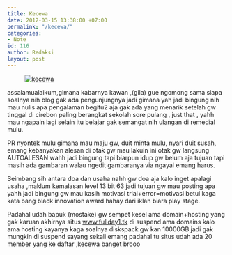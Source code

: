 ```yaml
---
title: Kecewa
date: 2012-03-15 13:38:00 +07:00
permalink: "/kecewa/"
categories:
- Note
id: 116
author: Redaksi
layout: post
---
```


<div class="wp-block-image">
  <figure class="aligncenter"><a href="http://wildanfauzyart.files.wordpress.com/2012/03/34941-adult-art-artsy-278312.jpg"><img src="https://wildanfauzyart.files.wordpress.com/2020/04/18078-adult-art-artsy-278312.jpg?w=768" alt="kecewa" data-recalc-dims="1" /></a></figure>
</div>

<p class="has-drop-cap">
  assalamualaikum,gimana kabarnya kawan ,(gila) gue ngomong sama siapa soalnya nih blog gak ada pengunjungnya jadi gimana yah jadi bingung nih mau nulis apa pengalaman begitu2 aja gak ada yang menarik setelah gw tinggal di cirebon paling berangkat sekolah sore pulang , just that , yahh mau ngapain lagi selain itu belajar gak semangat nih ulangan di remedial mulu.
</p>

PR nyontek mulu gimana mau maju gw, duit minta mulu, nyari duit susah, emang kebanyakan alesan di otak gw mau lakuin ini otak gw langsung AUTOALESAN wahh jadi bingung tapi biarpun idup gw belum aja tujuan tapi masih ada gambaran walau ngedit gambaranya via ngayal emang harus. 

Seimbang sih antara doa dan usaha nahh gw doa aja kalo inget apalagi usaha ,maklum kemalasan level 13 bit 63 jadi tujuan gw mau posting apa yahh jadi bingung gw mau kasih motivasi trial+error=motivasi betul kaga kata bang black innovation award hahay dari iklan biara play stage. 

Padahal udah bapuk (mostake) gw sempet kesel ama domain+hosting yang gak karuan akhirnya situs www.fullday1.tk di suspend ama domains kalo ama hosting kayanya kaga soalnya diskspack gw kan 10000GB jadi gak mungkin di suspend sayang sekali emang padahal tu situs udah ada 20 member yang ke daftar ,kecewa banget brooo